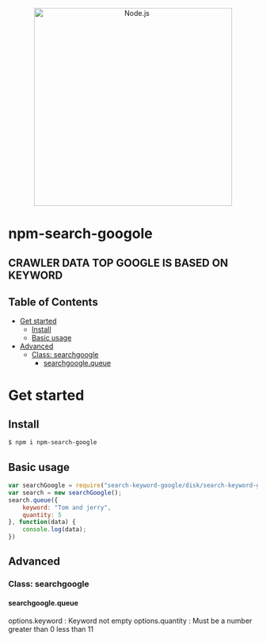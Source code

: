 <p align="center">
  <a href="https://github.com/Phuc99bd/npm-search-googole/">
    <img alt="Node.js" src="https://raw.githubusercontent.com/bda-research/node-crawler/master/crawler_primary.png" width="400"/>
  </a>
</p>


# npm-search-googole

## CRAWLER DATA TOP GOOGLE IS BASED ON KEYWORD

## Table of Contents

- [Get started](#get-started)
  * [Install](#install)
  * [Basic usage](#basic-usage)
- [Advanced]("#avanced)
  * [Class: searchgoogle](#search-google)
    + [searchgoogle.queue](#search-google-queue)

# Get started

## Install

```sh
$ npm i npm-search-google
```

## Basic usage
```js
var searchGoogle = require("search-keyword-google/disk/search-keyword-google");
var search = new searchGoogle();
search.queue({
    keyword: "Tom and jerry",
    quantity: 5
}, function(data) {
    console.log(data);
})
```
## Advanced

### Class: searchgoogle

#### searchgoogle.queue

options.keyword : Keyword not empty
options.quantity : Must be a number greater than 0 less than 11
